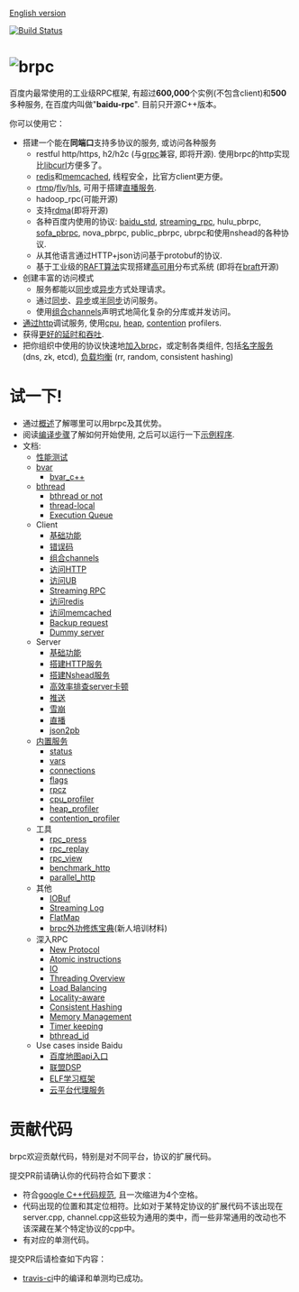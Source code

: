 [English version](README.md)

[![Build Status](https://travis-ci.org/brpc/brpc.svg?branch=master)](https://travis-ci.org/brpc/brpc)

# ![brpc](docs/images/logo.png)

百度内最常使用的工业级RPC框架, 有超过**600,000**个实例(不包含client)和**500**多种服务, 在百度内叫做"**baidu-rpc**". 目前只开源C++版本。

你可以使用它：

* 搭建一个能在**同端口**支持多协议的服务, 或访问各种服务
  * restful http/https, h2/h2c (与[grpc](https://github.com/grpc/grpc)兼容, 即将开源). 使用brpc的http实现比[libcurl](https://curl.haxx.se/libcurl/)方便多了。
  * [redis](docs/cn/redis_client.md)和[memcached](docs/cn/memcache_client.md), 线程安全，比官方client更方便。
  * [rtmp](https://github.com/brpc/brpc/blob/master/src/brpc/rtmp.h)/[flv](https://en.wikipedia.org/wiki/Flash_Video)/[hls](https://en.wikipedia.org/wiki/HTTP_Live_Streaming), 可用于搭建[直播服务](docs/cn/live_streaming.md).
  * hadoop_rpc(可能开源)
  * 支持[rdma](https://en.wikipedia.org/wiki/Remote_direct_memory_access)(即将开源)
  * 各种百度内使用的协议: [baidu_std](docs/cn/baidu_std.md), [streaming_rpc](docs/cn/streaming_rpc.md), hulu_pbrpc, [sofa_pbrpc](https://github.com/baidu/sofa-pbrpc), nova_pbrpc, public_pbrpc, ubrpc和使用nshead的各种协议.
  * 从其他语言通过HTTP+json访问基于protobuf的协议.
  * 基于工业级的[RAFT算法](https://raft.github.io)实现搭建[高可用](https://en.wikipedia.org/wiki/High_availability)分布式系统 (即将在[braft](https://github.com/brpc/braft)开源)
* 创建丰富的访问模式
  * 服务都能以[同步](docs/cn/server.md)或[异步](docs/cn/server.md#异步service)方式处理请求。
  * 通过[同步](docs/cn/client.md#同步访问)、[异步](docs/cn/client.md#异步访问)或[半同步](docs/cn/client.md#半同步)访问服务。
  * 使用[组合channels](docs/cn/combo_channel.md)声明式地简化复杂的分库或并发访问。
* [通过http](docs/cn/builtin_service.md)调试服务, 使用[cpu](docs/cn/cpu_profiler.md), [heap](docs/cn/heap_profiler.md), [contention](docs/cn/contention_profiler.md) profilers.
* 获得[更好的延时和吞吐](docs/cn/overview.md#更好的延时和吞吐).
* 把你组织中使用的协议快速地[加入brpc](docs/cn/new_protocol.md)，或定制各类组件, 包括[名字服务](docs/cn/load_balancing.md#名字服务) (dns, zk, etcd), [负载均衡](docs/cn/load_balancing.md#负载均衡) (rr, random, consistent hashing)

# 试一下!

* 通过[概述](docs/cn/overview.md)了解哪里可以用brpc及其优势。
* 阅读[编译步骤](docs/cn/getting_started.md)了解如何开始使用, 之后可以运行一下[示例程序](https://github.com/brpc/brpc/tree/master/example/).
* 文档:
  * [性能测试](docs/cn/benchmark.md)
  * [bvar](docs/cn/bvar.md)
    * [bvar_c++](docs/cn/bvar_c++.md)
  * [bthread](docs/cn/bthread.md)
    * [bthread or not](docs/cn/bthread_or_not.md)
    * [thread-local](docs/cn/thread_local.md)
    * [Execution Queue](docs/cn/execution_queue.md)
  * Client
    * [基础功能](docs/cn/client.md)
    * [错误码](docs/cn/error_code.md)
    * [组合channels](docs/cn/combo_channel.md)
    * [访问HTTP](docs/cn/http_client.md)
    * [访问UB](docs/cn/ub_client.md)
    * [Streaming RPC](docs/cn/streaming_rpc.md)
    * [访问redis](docs/cn/redis_client.md)
    * [访问memcached](docs/cn/memcache_client.md)
    * [Backup request](docs/cn/backup_request.md)
    * [Dummy server](docs/cn/dummy_server.md)
  * Server
    * [基础功能](docs/cn/server.md)
    * [搭建HTTP服务](docs/cn/http_service.md)
    * [搭建Nshead服务](docs/cn/nshead_service.md)
    * [高效率排查server卡顿](docs/cn/server_debugging.md)
    * [推送](docs/cn/server_push.md)
    * [雪崩](docs/cn/avalanche.md)
    * [直播](docs/cn/live_streaming.md)
    * [json2pb](docs/cn/json2pb.md)
  * [内置服务](docs/cn/builtin_service.md)
    * [status](docs/cn/status.md)
    * [vars](docs/cn/vars.md)
    * [connections](docs/cn/connections.md)
    * [flags](docs/cn/flags.md)
    * [rpcz](docs/cn/rpcz.md)
    * [cpu_profiler](docs/cn/cpu_profiler.md)
    * [heap_profiler](docs/cn/heap_profiler.md)
    * [contention_profiler](docs/cn/contention_profiler.md)
  * 工具
    * [rpc_press](docs/cn/rpc_press.md)
    * [rpc_replay](docs/cn/rpc_replay.md)
    * [rpc_view](docs/cn/rpc_view.md)
    * [benchmark_http](docs/cn/benchmark_http.md)
    * [parallel_http](docs/cn/parallel_http.md)
  * 其他
    * [IOBuf](docs/cn/iobuf.md)
    * [Streaming Log](docs/cn/streaming_log.md)
    * [FlatMap](docs/cn/flatmap.md)
    * [brpc外功修炼宝典](docs/cn/brpc_intro.pptx)(新人培训材料)
  * 深入RPC
    * [New Protocol](docs/cn/new_protocol.md)
    * [Atomic instructions](docs/cn/atomic_instructions.md)
    * [IO](docs/cn/io.md)
    * [Threading Overview](docs/cn/threading_overview.md)
    * [Load Balancing](docs/cn/load_balancing.md)
    * [Locality-aware](docs/cn/lalb.md)
    * [Consistent Hashing](docs/cn/consistent_hashing.md)
    * [Memory Management](docs/cn/memory_management.md)
    * [Timer keeping](docs/cn/timer_keeping.md)
    * [bthread_id](docs/cn/bthread_id.md)
  * Use cases inside Baidu
    * [百度地图api入口](docs/cn/case_apicontrol.md)
    * [联盟DSP](docs/cn/case_baidu_dsp.md)
    * [ELF学习框架](docs/cn/case_elf.md)
    * [云平台代理服务](docs/cn/case_ubrpc.md)

# 贡献代码

brpc欢迎贡献代码，特别是对不同平台，协议的扩展代码。

提交PR前请确认你的代码符合如下要求：

* 符合[google C++代码规范](https://google.github.io/styleguide/cppguide.html), 且一次缩进为4个空格。
* 代码出现的位置和其定位相符。比如对于某特定协议的扩展代码不该出现在server.cpp, channel.cpp这些较为通用的类中，而一些非常通用的改动也不该深藏在某个特定协议的cpp中。
* 有对应的单测代码。

提交PR后请检查如下内容：

* [travis-ci](https://travis-ci.org/brpc/brpc/pull_requests)中的编译和单测均已成功。
